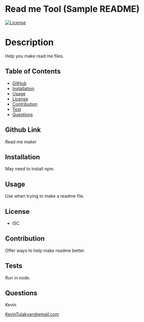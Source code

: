 
# Read me Tool (Sample README)


  [![License](https://img.shields.io/badge/License-ISC-blue.svg)](https://opensource.org/licenses/ISC)


# Description
Help you make read me files. 


## Table of Contents
  * [GitHub](#repo)
  * [Installation](#installation)
  * [Usage](#usage)
  * [License](#license)
  * [Contribution](#contribution)
  * [Test](#test)  
  * [Questions](#questions)   


## Github Link
Read me maker
  
## Installation
May need to install npm.
  
## Usage
Use when trying to make a readme file.
  

  ## License
  - ISC
  
  
## Contribution
Offer ways to help make readme better.
  
## Tests
Run in node.
  
## Questions
Kevin

KevinTulakyan@email.com  
